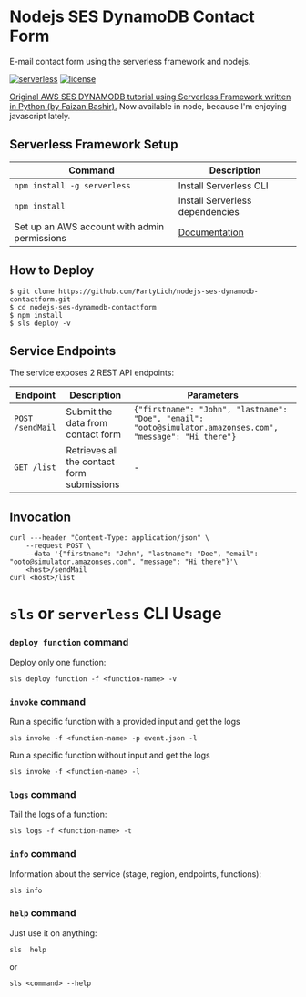 # Nodejs SES DynamoDB Contact Form

E-mail contact form using the serverless framework and nodejs.

[![serverless](http://public.serverless.com/badges/v3.svg)](http://www.serverless.com)
[![license](https://img.shields.io/github/license/mashape/apistatus.svg)](https://opensource.org/licenses/MIT)

[Original AWS SES DYNAMODB tutorial using Serverless Framework written in Python (by Faizan Bashir).](https://www.freecodecamp.org/news/building-serverless-contact-form-for-static-websites/) Now available in node, because I'm enjoying javascript lately.


## Serverless Framework Setup
| **Command** |**Description**|
|-------|------|
| `npm install -g serverless` | Install Serverless CLI  |
| `npm install` | Install Serverless dependencies  |
| Set up an AWS account with admin permissions | [Documentation](https://serverless.com/framework/docs/providers/aws/guide/credentials/)  |

## How to Deploy
```
$ git clone https://github.com/PartyLich/nodejs-ses-dynamodb-contactform.git
$ cd nodejs-ses-dynamodb-contactform
$ npm install
$ sls deploy -v
```

## Service Endpoints
The service exposes 2 REST API endpoints:

| **Endpoint** |**Description**|**Parameters**|
|-------|------|------|
| `POST /sendMail` | Submit the data from contact form  | `{"firstname": "John", "lastname": "Doe", "email": "ooto@simulator.amazonses.com", "message": "Hi there"}` |
| `GET /list` | Retrieves all the contact form submissions | - |

## Invocation
	curl ---header "Content-Type: application/json" \
        --request POST \
        --data '{"firstname": "John", "lastname": "Doe", "email": "ooto@simulator.amazonses.com", "message": "Hi there"}'\
        <host>/sendMail
	curl <host>/list

# `sls` or `serverless` CLI Usage

### `deploy function` command
Deploy only one function:

	sls deploy function -f <function-name> -v

### `invoke` command
Run a specific function with a provided input and get the logs

	sls invoke -f <function-name> -p event.json -l
Run a specific function without input and get the logs

	sls invoke -f <function-name> -l

### `logs` command
Tail the logs of a function:

	sls logs -f <function-name> -t

### `info` command
Information about the service (stage, region, endpoints, functions):

	sls info

### `help` command
Just use it on anything:

	sls  help
or

	sls <command> --help
